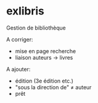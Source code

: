 # exlibris
Gestion de bibliothèque


A corriger:
- mise en page recherche
- liaison auteurs -> livres


A ajouter: 
- édition (3e édition etc.)
- "sous la direction de" ≠ auteur
- prêt
